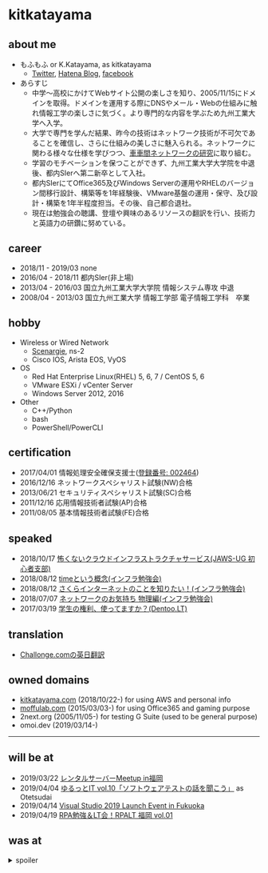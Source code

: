 # kitkatayama

## about me

* もふもふ or K.Katayama, as kitkatayama
  * [Twitter](https://twitter.com/kitkatayama), [Hatena Blog](https://moffumoffu.hatenablog.com/), [facebook](https://www.facebook.com/kitkazuokatayama)
* あらすじ
  * 中学～高校にかけてWebサイト公開の楽しさを知り、2005/11/15にドメインを取得。ドメインを運用する際にDNSやメール・Webの仕組みに触れ情報工学の楽しさに気づく。より専門的な内容を学ぶため九州工業大学へ入学。
  * 大学で専門を学んだ結果、昨今の技術はネットワーク技術が不可欠であることを確信し、さらに仕組みの美しさに魅入られる。ネットワークに関わる様々な仕様を学びつつ、[車車間ネットワークの研究](https://www.toyota-itc.com/publications/index.php?year=1&user=1167)に取り組む。
  * 学習のモチベーションを保つことができず、九州工業大学大学院を中退後、都内SIerへ第二新卒として入社。
  * 都内SIerにてOffice365及びWindows Serverの運用やRHELのバージョン間移行設計、構築等を1年経験後、VMware基盤の運用・保守、及び設計・構築を1年半程度担当。その後、自己都合退社。
  * 現在は勉強会の聴講、登壇や興味のあるリソースの翻訳を行い、技術力と英語力の研鑽に努めている。

## career

* 2018/11 - 2019/03 none
* 2016/04 - 2018/11 都内SIer(非上場)
* 2013/04 - 2016/03 国立九州工業大学大学院 情報システム専攻 中退
* 2008/04 - 2013/03 国立九州工業大学 情報工学部 電子情報工学科　卒業

## hobby

* Wireless or Wired Network
  * [Scenargie](https://www.spacetime-eng.com/en/), ns-2
  * Cisco IOS, Arista EOS, VyOS
* OS
  * Red Hat Enterprise Linux(RHEL) 5, 6, 7 / CentOS 5, 6
  * VMware ESXi / vCenter Server
  * Windows Server 2012, 2016
* Other
  * C++/Python
  * bash
  * PowerShell/PowerCLI

## certification

* 2017/04/01 情報処理安全確保支援士([登録番号: 002464](https://riss.ipa.go.jp/r?r=002464))
* 2016/12/16 ネットワークスペシャリスト試験(NW)合格
* 2013/06/21 セキュリティスペシャリスト試験(SC)合格
* 2011/12/16 応用情報技術者試験(AP)合格
* 2011/08/05 基本情報技術者試験(FE)合格

## speaked
* 2018/10/17 [怖くないクラウドインフラストラクチャサービス(JAWS-UG 初心者支部)](https://moffumoffu.hatenablog.com/entry/2018/10/18/202840)
* 2018/08/12 [timeという概念(インフラ勉強会)](https://moffumoffu.hatenablog.com/entry/2018/10/18/204454)
* 2018/08/12 [さくらインターネットのことを知りたい！(インフラ勉強会)](https://moffumoffu.hatenablog.com/entry/2018/10/18/204454)
* 2018/07/07 [ネットワークのお気持ち 物理編(インフラ勉強会)](https://moffumoffu.hatenablog.com/entry/2018/08/04/092854)
* 2017/03/19 [学生の権利、使ってますか？(Dentoo.LT)](https://www.slideshare.net/KazuoKatayama/ss-73352980)

## translation

* [Challonge.comの英日翻訳](https://moffumoffu.hatenablog.com/entry/2019/03/02/184623)

## owned domains

* [kitkatayama.com](https://kitkatayama.com/) (2018/10/22-) for using AWS and personal info
* [moffulab.com](https://moffulab.com/) (2015/03/03-) for using Office365 and gaming purpose
* 2next.org (2005/11/05-) for testing G Suite (used to be general purpose)
* omoi.dev (2019/03/14-)


---

## will be at


* 2019/03/22 [レンタルサーバーMeetup in福岡](https://pepabo.connpass.com/event/121825/)
* 2019/04/04 [ゆるっとIT vol.10「ソフトウェアテストの話を聞こう」](https://yurutto-it.connpass.com/event/123280/) as Otetsudai
* 2019/04/14 [Visual Studio 2019 Launch Event in Fukuoka](https://fukuten.connpass.com/event/121948/)
* 2019/04/19 [RPA勉強＆LT会！RPALT 福岡 vol.01](https://rpacommunity.connpass.com/event/123191/)

## was at
<details>
<summary>spoiler</summary>

* 2019/03/13 [SRE meetup at Fukuoka #1](https://sre-fukuoka.connpass.com/event/119041/)
* 2019/03/11~ [OSS Gate Fukuoka - 2 commits -](https://oss-gate-fukuoka.connpass.com/event/121702/)
* 2018/10/17 [JAWS-UG 初心者支部#14「AWS Night school & LT」](https://jawsug-bgnr.connpass.com/event/101789/), [Blog](https://moffumoffu.hatenablog.com/entry/2018/10/18/202840)
</details>
